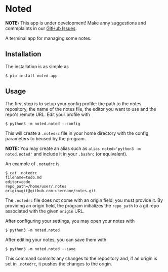 # Noted

**NOTE:** This app is under development! Make anny suggestions and commplaints in our [GitHub Issues](https://github.com/joaoreboucas1/noted/issues).

A terminal app for managing some notes.

## Installation

The installation is as simple as

```
$ pip install noted-app
```

## Usage

The first step is to setup your config profile: the path to the notes repository, the name of the notes file, the editor you want to use and the repo's remote URL. Edit your profile with
 
```
$ python3 -m noted.noted --config
```

This will create a `.notedrc` file in your home directory with the config parameters to beused by the program.

**NOTE:** You may create an alias such as `alias noted='python3 -m noted.noted'` and include it in your `.bashrc` (or equivalent).

An example of `.notedrc` is

```
$ cat .notedrc
filename=todo.md
editor=code
repo_path=/home/user/.notes
origin=git@github.com:username/notes.git
```

The `.notedrc` file does not come with an origin field, you must provide it. By providing an origin field, the program initializes the `repo_path` to a git repo associated with the given `origin` URL.

After configuring your settings, you may open your notes with

```
$ python3 -m noted.noted
```

After editing your notes, you can save them with

```
$ python3 -m noted.noted --save
```

This command commits any changes to the repository and, if an origin is set in `.notedrc`, it pushes the changes to the origin.